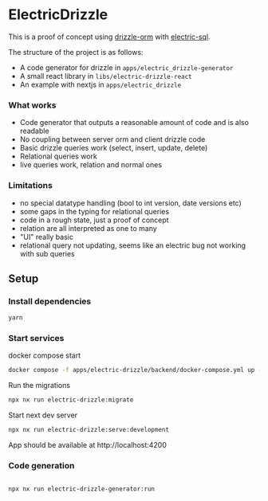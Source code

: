 # ElectricDrizzle

This is a proof of concept using [drizzle-orm](https://orm.drizzle.team/)
with [electric-sql](https://electric-sql.com/).

The structure of the project is as follows:

* A code generator for drizzle in  `apps/electric_drizzle-generator`
* A small react library in  `libs/electric-drizzle-react`
* An example with nextjs in `apps/electric_drizzle`

### What works

* Code generator that outputs a reasonable amount of code and is also readable
* No coupling between server orm and client drizzle code
* Basic drizzle queries work (select, insert, update, delete)
* Relational queries work
* live queries work, relation and normal ones

### Limitations

* no special datatype handling (bool to int version, date versions etc)
* some gaps in the typing for relational queries
* code in a rough state, just a proof of concept
* relation are all interpreted as one to many
* "UI" really basic
* relational query not updating, seems like an electric bug not working with sub queries

## Setup

### Install dependencies

```bash
yarn
```

### Start services

docker compose start
```bash
docker compose -f apps/electric-drizzle/backend/docker-compose.yml up -d
```

Run the migrations
```bash
npx nx run electric-drizzle:migrate
```
Start next dev server
```bash
npx nx run electric-drizzle:serve:development
```
App should be available at http://localhost:4200

### Code generation

```bash

npx nx run electric-drizzle-generator:run
```


